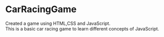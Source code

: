 # CarRacingGame
Created a game using HTML,CSS and JavaScript.
<br>
This is a basic car racing game to learn different concepts of JavaScript.
